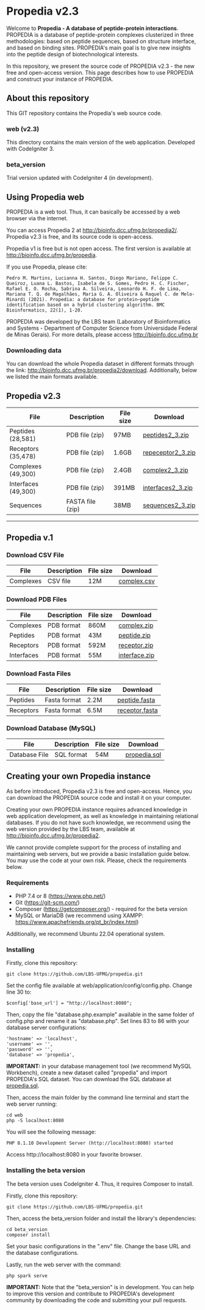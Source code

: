 # Propedia v2.3

Welcome to **Propedia - A database of peptide-protein interactions**. PROPEDIA is a database of peptide-protein complexes clusterized in three methodologies: based on peptide sequences, based on structure interface, and based on binding sites. PROPEDIA's main goal is to give new insights into the peptide design of biotechnological interests.

In this repository, we present the source code of PROPEDIA v2.3 - the new free and open-access version. This page describes how to use PROPEDIA and construct your instance of PROPEDIA.

## About this repository
This GIT repository contains the Propedia's web source code.

### web (v2.3)
This directory contains the main version of the web application. Developed with CodeIgniter 3.

### beta_version
Trial version updated with CodeIgniter 4 (in development).

## Using Propedia web

PROPEDIA is a web tool. Thus, it can basically be accessed by a web browser via the internet.

You can access Propedia 2 at <a href="http://bioinfo.dcc.ufmg.br/propedia2/">http://bioinfo.dcc.ufmg.br/propedia2/</a>. Propedia v2.3 is free, and its source code is open-access.

Propedia v1 is free but is not open access. The first version is available at <a href="http://bioinfo.dcc.ufmg.br/propedia">http://bioinfo.dcc.ufmg.br/propedia</a>. 

If you use Propedia, please cite: 

~~~
Pedro M. Martins, Lucianna H. Santos, Diego Mariano, Felippe C. Queiroz, Luana L. Bastos, Isabela de S. Gomes, Pedro H. C. Fischer, Rafael E. O. Rocha, Sabrina A. Silveira, Leonardo H. F. de Lima, Mariana T. Q. de Magalhães, Maria G. A. Oliveira & Raquel C. de Melo-Minardi (2021). Propedia: a database for protein–peptide identification based on a hybrid clustering algorithm. BMC Bioinformatics, 22(1), 1-20.
~~~

PROPEDIA was developed by the LBS team (Laboratory of Bioinformatics and Systems - Department of Computer Science from Universidade Federal de Minas Gerais). For more details, please access <a href="http://bioinfo.dcc.ufmg.br">http://bioinfo.dcc.ufmg.br</a>

### Downloading data

You can download the whole Propedia dataset in different formats through the link: <a href="http://bioinfo.dcc.ufmg.br/propedia2/index.php/download">http://bioinfo.dcc.ufmg.br/propedia2/download</a>. Additionally, below we listed the main formats available.

<h2>Propedia v2.3</h2>
<table>
    <thead>
    <tr>
        <th>File</th>
        <th>Description</th>
        <th>File size</th>
        <th>Download</th>
    </tr>
    </thead>
    <tbody>
    <tr>
        <td>Peptides (28,581)</td>
        <td>PDB file (zip)</td>
        <td>97MB</td>
        <td><a target="_blank" href="http://bioinfo.dcc.ufmg.br/propedia2/public/download/peptides2_3.zip">peptides2_3.zip</a></td>
    </tr>          
    <tr>
        <td>Receptors (35,478)</td>
        <td>PDB file (zip)</td>
        <td>1.6GB</td>
        <td><a target="_blank" href="http://bioinfo.dcc.ufmg.br/propedia2/public/download/receptor2_3.zip">repeceptor2_3.zip</a></td>
    </tr>      
    <tr>
        <td>Complexes (49,300)</td>
        <td>PDB file (zip)</td>
        <td>2.4GB</td>
        <td><a target="_blank" href="http://bioinfo.dcc.ufmg.br/propedia2/public/download/complex2_3.zip">complex2_3.zip</a></td>
    </tr>      
    <tr>
        <td>Interfaces (49,300)</td>
        <td>PDB file (zip)</td>
        <td>391MB</td>
        <td><a target="_blank" href="http://bioinfo.dcc.ufmg.br/propedia2/public/download/interfaces2_3.zip">interfaces2_3.zip</a></td>
    </tr>     
    <tr>
        <td>Sequences</td>
        <td>FASTA file (zip)</td>
        <td>38MB</td>
        <td><a target="_blank" href="http://bioinfo.dcc.ufmg.br/propedia2/public/download/sequences2_3.zip">sequences2_3.zip</a></td>
    </tr>     
    </tbody>
</table>

<hr class="my-5">

<h2>Propedia v.1</h2>
<h3>Download CSV File</h3>
<table>
    <thead>
    <tr class="table-primary">
        <th>File</th>
        <th>Description</th>
        <th>File size</th>
        <th>Download</th>
    </tr>
    </thead>
    <tbody>
    <tr>
        <td>Complexes</td>
        <td>CSV file</td>
        <td>12M</td>
        <td><a target="_blank" href="http://bioinfo.dcc.ufmg.br/propedia2/public/download/complex.csv">complex.csv</a></td>
    </tr>            
    </tbody>
</table>
<h3>Download PDB Files</h3>
<table>
    <thead>
    <tr class="table-primary">
        <th>File</th>
        <th>Description</th>
        <th>File size</th>
        <th>Download</th>
    </tr>
    </thead>
    <tbody>
    <tr>
        <td>Complexes</td>
        <td>PDB format</td>
        <td>860M</td>
        <td><a target="_blank" href="http://bioinfo.dcc.ufmg.br/propedia2/public/download/complex.zip">complex.zip</a>
    </td></tr>
    <tr>
        <td>Peptides</td>
        <td>PDB format</td>
        <td>43M</td>
        <td><a target="_blank" href="http://bioinfo.dcc.ufmg.br/propedia2/public/download/peptide.zip">peptide.zip</a>
    </td></tr>
    <tr>
        <td>Receptors</td>
        <td>PDB format</td>
        <td>592M</td>
        <td><a target="_blank" href="http://bioinfo.dcc.ufmg.br/propedia2/public/download/receptor.zip">receptor.zip</a>
    </td></tr>
    <tr>
        <td>Interfaces</td>
        <td>PDB format</td>
        <td>55M</td>
        <td><a target="_blank" href="http://bioinfo.dcc.ufmg.br/propedia2/public/download/interface.zip">interface.zip</a>
    </td></tr>
    </tbody>
</table>
<h3>Download Fasta Files</h3>
<table>
    <thead>
    <tr>
        <th>File</th>
        <th>Description</th>
        <th>File size</th>
        <th>Download</th>
    </tr>
    </thead>
<tbody>
    <tr>
        <td>Peptides</td>
        <td>Fasta format</td>
        <td>2.2M</td>
        <td><a target="_blank" href="http://bioinfo.dcc.ufmg.br/propedia2/public/download/peptide.fasta">peptide.fasta</a></td>
    </tr>
</tbody>
    <tbody>
    <tr>
        <td>Receptors</td>
        <td>Fasta format</td>
        <td>6.5M</td>
        <td><a target="_blank" href="http://bioinfo.dcc.ufmg.br/propedia2/public/download/receptor.fasta">receptor.fasta</a>
    </td></tr>
</tbody>        
</table>
<h3>Download Database (MySQL)</h3>
<table>
    <thead>
    <tr>
        <th>File</th>
        <th>Description</th>
        <th>File size</th>
        <th>Download</th>
    </tr>
    </thead>
    <tbody>
    <tr>
        <td>Database File</td>
        <td>SQL format</td>
        <td>54M</td>
        <td><a target="_blank" href="http://bioinfo.dcc.ufmg.br/propedia2/public/download/propedia.sql">propedia.sql</a>
    </td></tr>
</tbody> 
</table>

## Creating your own Propedia instance

As before introduced, Propedia v2.3 is free and open-access. Hence, you can download the PROPEDIA source code and install it on your computer.

Creating your own PROPEDIA instance requires advanced knowledge in web application development, as well as knowledge in maintaining relational databases. If you do not have such knowledge, we recommend using the web version provided by the LBS team, available at http://bioinfo.dcc.ufmg.br/propedia2.

We cannot provide complete support for the process of installing and maintaining web servers, but we provide a basic installation guide below. You may use the code at your own risk. Please, check the requirements below.

### Requirements 
- PHP 7.4 or 8 (https://www.php.net/)
- Git (https://git-scm.com/)
- Composer (https://getcomposer.org/) - required for the beta version
- MySQL or MariaDB (we recommend using XAMPP: https://www.apachefriends.org/pt_br/index.html)

Additionally, we recommend Ubuntu 22.04 operational system. 

### Installing

Firstly, clone this repository:

    git clone https://github.com/LBS-UFMG/propedia.git

Set the config file available at web/application/config/config.php. Change line 30 to:

    $config['base_url'] = "http://localhost:8080";

Then, copy the file "database.php.example" available in the same folder of config.php and rename it as "database.php".
Set lines 83 to 86 with your database server configurations:

	'hostname' => 'localhost',
	'username' => '',
	'password' => '',
	'database' => 'propedia',

**IMPORTANT:** in your database management tool (we recommend MySQL Workbench), create a new dataset called "propedia" and import  PROPEDIA's SQL dataset. You can download the SQL database at <a target="_blank" href="http://bioinfo.dcc.ufmg.br/propedia2/public/download/propedia.sql">propedia.sql</a>. 

Then, access the main folder by the command line terminal and start the web server running:

	cd web
	php -S localhost:8080

You will see the following message:

	PHP 8.1.10 Development Server (http://localhost:8080) started


Access http://localhost:8080 in your favorite browser.

### Installing the beta version
The beta version uses CodeIgniter 4. Thus, it requires Composer to install.

Firstly, clone this repository:

	git clone https://github.com/LBS-UFMG/propedia.git

Then, access the beta_version folder and install the library's dependencies:

	cd beta_version
	composer install

Set your basic configurations in the ".env" file. Change the base URL and the database configurations.

Lastly, run the web server with the command:

	php spark serve

**IMPORTANT:** Note that the "beta_version" is in development. You can help to improve this version and contribute to PROPEDIA's development community by downloading the code and submitting your pull requests.


